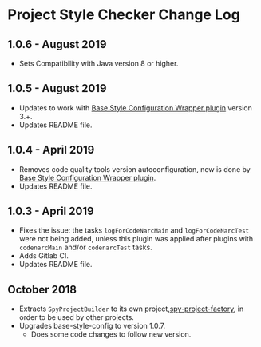 # Project Style Checker Change Log

## 1.0.6 - August 2019

* Sets Compatibility with Java version 8 or higher.

## 1.0.5 - August 2019

* Updates to work with [Base Style Configuration Wrapper plugin](https://github.com/gmullerb/base-style-config-wrapper) version 3.+.
* Updates README file.

## 1.0.4 - April 2019

* Removes code quality tools version autoconfiguration, now is done by [Base Style Configuration Wrapper plugin](https://github.com/gmullerb/base-style-config-wrapper).
* Updates README file.

## 1.0.3 - April 2019

* Fixes the issue: the tasks `logForCodeNarcMain` and `logForCodeNarcTest` were not being added, unless this plugin was applied after plugins with `codenarcMain` and/or `codenarcTest` tasks.
* Adds Gitlab CI.
* Updates README file.

## October 2018

* Extracts `SpyProjectBuilder` to its own project,[spy-project-factory](https://github.com/gmullerb/spy-project-factory), in order to be used by other projects.
* Upgrades base-style-config to version 1.0.7.
  * Does some code changes to follow new version.
